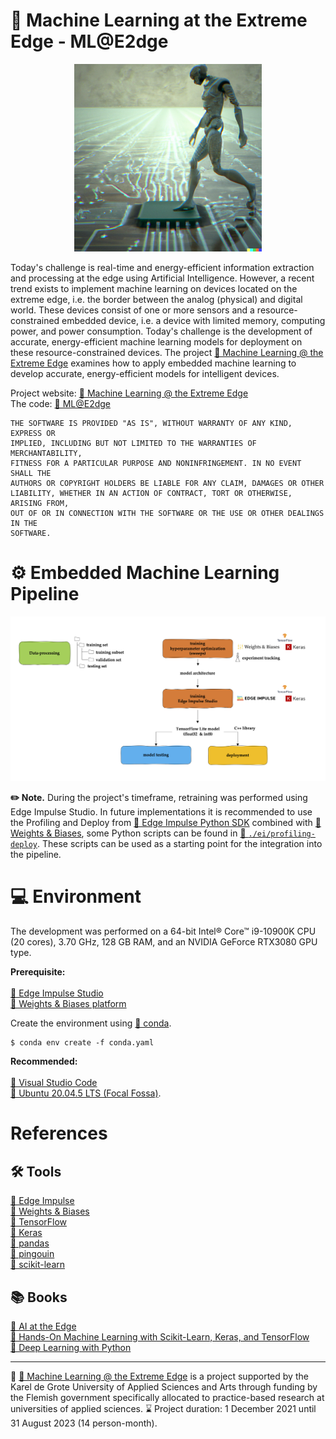 # 🔬 Machine Learning at the Extreme Edge - ML@E2dge

<p align="center">
  <img src="/img/mlate2dge.png" alt="MLatE2dge, This image was created with the assistance of DALL·E 2." width="300"/>
</p>

Today's challenge is real-time and energy-efficient information extraction and processing at the edge using Artificial Intelligence. However, a recent trend exists to implement machine learning on devices located on the extreme edge, i.e. the border between the analog (physical) and digital world. These devices consist of one or more sensors and a resource-constrained embedded device, i.e. a device with limited memory, computing power, and power consumption. Today's challenge is the development of accurate, energy-efficient machine learning models for deployment on these resource-constrained devices. The project [🔗 Machine Learning @ the Extreme Edge](https://mlate2dge.github.io/) examines how to apply embedded machine learning to develop accurate, energy-efficient models for intelligent devices.

Project website: [🔗 Machine Learning @ the Extreme Edge](https://mlate2dge.github.io/)<br>
The code: [🔗 ML@E2dge](https://github.com/MLatE2dge/mlate2dge)<br>

```
THE SOFTWARE IS PROVIDED "AS IS", WITHOUT WARRANTY OF ANY KIND, EXPRESS OR
IMPLIED, INCLUDING BUT NOT LIMITED TO THE WARRANTIES OF MERCHANTABILITY,
FITNESS FOR A PARTICULAR PURPOSE AND NONINFRINGEMENT. IN NO EVENT SHALL THE
AUTHORS OR COPYRIGHT HOLDERS BE LIABLE FOR ANY CLAIM, DAMAGES OR OTHER
LIABILITY, WHETHER IN AN ACTION OF CONTRACT, TORT OR OTHERWISE, ARISING FROM,
OUT OF OR IN CONNECTION WITH THE SOFTWARE OR THE USE OR OTHER DEALINGS IN THE
SOFTWARE.
```


# ⚙️ Embedded Machine Learning Pipeline

<p align="center">
  <img src="/img/pipeline.png" alt="Pipeline"/>
</p>

**✏️ Note.** During the project's timeframe, retraining was performed using Edge Impulse Studio. In future implementations it is recommended to use the Profiling and Deploy from [🔗 Edge Impulse Python SDK](https://docs.edgeimpulse.com/docs/tools/overview) combined with [🔗 Weights & Biases](https://docs.edgeimpulse.com/docs/integrations/weights-and-biases), some Python scripts can be found in [🔗 `./ei/profiling-deploy`](https://github.com/MLatE2dge/mlate2dge/tree/main/ei/profiling-deploy). These scripts can be used as a starting point for the integration into the pipeline.


# 💻 Environment

The development was performed on a 64-bit Intel® Core™ i9-10900K CPU (20 cores), 3.70 GHz, 128 GB RAM, and an NVIDIA GeForce RTX3080 GPU type.<br>  

**Prerequisite:**<br><br>
[🔗 Edge Impulse Studio](https://edgeimpulse.com/)<br>
[🔗 Weights & Biases platform](https://wandb.ai/)<br>

Create the environment using [🔗 conda](https://docs.conda.io/en/latest/miniconda.html). 

```
$ conda env create -f conda.yaml
```

**Recommended:**<br><br>
[🔗 Visual Studio Code](https://code.visualstudio.com/)<br>
[🔗 Ubuntu 20.04.5 LTS (Focal Fossa)](https://cdimage.ubuntu.com/releases/focal/release/).

# References

## 🛠️ Tools
[🔗 Edge Impulse](https://edgeimpulse.com/)<br>
[🔗 Weights & Biases](https://wandb.ai/)<br>
[🔗 TensorFlow](https://www.tensorflow.org/)<br>
[🔗 Keras](https://keras.io/)<br>
[🔗 pandas](https://pandas.pydata.org/)<br>
[🔗 pingouin](https://pingouin-stats.org/build/html/index.html)<br>
[🔗 scikit-learn](https://scikit-learn.org/stable/)<br>

## 📚 Books
[🔗 AI at the Edge](https://www.oreilly.com/library/view/ai-at-the/9781098120191/)<br>
[🔗 Hands-On Machine Learning with Scikit-Learn, Keras, and TensorFlow](https://www.oreilly.com/library/view/hands-on-machine-learning/9781098125967/)<br>
[🔗 Deep Learning with Python](https://www.manning.com/books/deep-learning-with-python-second-edition)


---
🔬 [🔗 Machine Learning @ the Extreme Edge](https://mlate2dge.github.io/) is a project supported by the Karel de Grote University of Applied Sciences and Arts through funding by the Flemish government specifically allocated to practice-based research at universities of applied sciences. ⌛ Project duration: 1 December 2021 until 31 August 2023 (14 person-month).